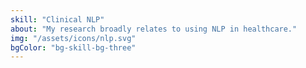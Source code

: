 ```yaml
---
skill: "Clinical NLP"
about: "My research broadly relates to using NLP in healthcare."
img: "/assets/icons/nlp.svg"
bgColor: "bg-skill-bg-three"
---
```


